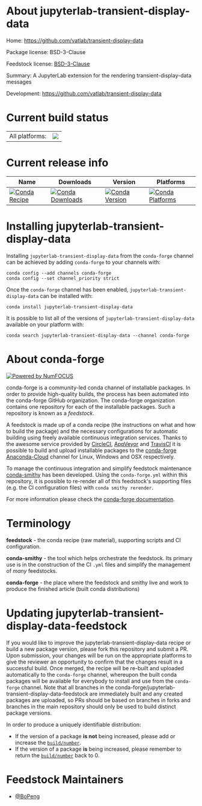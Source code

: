 About jupyterlab-transient-display-data
=======================================

Home: https://github.com/vatlab/transient-display-data

Package license: BSD-3-Clause

Feedstock license: [BSD-3-Clause](https://github.com/conda-forge/jupyterlab-transient-display-data-feedstock/blob/master/LICENSE.txt)

Summary: A JupyterLab extension for the rendering transient-display-data messages

Development: https://github.com/vatlab/transient-display-data

Current build status
====================


<table><tr><td>All platforms:</td>
    <td>
      <a href="https://dev.azure.com/conda-forge/feedstock-builds/_build/latest?definitionId=7739&branchName=master">
        <img src="https://dev.azure.com/conda-forge/feedstock-builds/_apis/build/status/jupyterlab-transient-display-data-feedstock?branchName=master">
      </a>
    </td>
  </tr>
</table>

Current release info
====================

| Name | Downloads | Version | Platforms |
| --- | --- | --- | --- |
| [![Conda Recipe](https://img.shields.io/badge/recipe-jupyterlab--transient--display--data-green.svg)](https://anaconda.org/conda-forge/jupyterlab-transient-display-data) | [![Conda Downloads](https://img.shields.io/conda/dn/conda-forge/jupyterlab-transient-display-data.svg)](https://anaconda.org/conda-forge/jupyterlab-transient-display-data) | [![Conda Version](https://img.shields.io/conda/vn/conda-forge/jupyterlab-transient-display-data.svg)](https://anaconda.org/conda-forge/jupyterlab-transient-display-data) | [![Conda Platforms](https://img.shields.io/conda/pn/conda-forge/jupyterlab-transient-display-data.svg)](https://anaconda.org/conda-forge/jupyterlab-transient-display-data) |

Installing jupyterlab-transient-display-data
============================================

Installing `jupyterlab-transient-display-data` from the `conda-forge` channel can be achieved by adding `conda-forge` to your channels with:

```
conda config --add channels conda-forge
conda config --set channel_priority strict
```

Once the `conda-forge` channel has been enabled, `jupyterlab-transient-display-data` can be installed with:

```
conda install jupyterlab-transient-display-data
```

It is possible to list all of the versions of `jupyterlab-transient-display-data` available on your platform with:

```
conda search jupyterlab-transient-display-data --channel conda-forge
```


About conda-forge
=================

[![Powered by NumFOCUS](https://img.shields.io/badge/powered%20by-NumFOCUS-orange.svg?style=flat&colorA=E1523D&colorB=007D8A)](http://numfocus.org)

conda-forge is a community-led conda channel of installable packages.
In order to provide high-quality builds, the process has been automated into the
conda-forge GitHub organization. The conda-forge organization contains one repository
for each of the installable packages. Such a repository is known as a *feedstock*.

A feedstock is made up of a conda recipe (the instructions on what and how to build
the package) and the necessary configurations for automatic building using freely
available continuous integration services. Thanks to the awesome service provided by
[CircleCI](https://circleci.com/), [AppVeyor](https://www.appveyor.com/)
and [TravisCI](https://travis-ci.com/) it is possible to build and upload installable
packages to the [conda-forge](https://anaconda.org/conda-forge)
[Anaconda-Cloud](https://anaconda.org/) channel for Linux, Windows and OSX respectively.

To manage the continuous integration and simplify feedstock maintenance
[conda-smithy](https://github.com/conda-forge/conda-smithy) has been developed.
Using the ``conda-forge.yml`` within this repository, it is possible to re-render all of
this feedstock's supporting files (e.g. the CI configuration files) with ``conda smithy rerender``.

For more information please check the [conda-forge documentation](https://conda-forge.org/docs/).

Terminology
===========

**feedstock** - the conda recipe (raw material), supporting scripts and CI configuration.

**conda-smithy** - the tool which helps orchestrate the feedstock.
                   Its primary use is in the construction of the CI ``.yml`` files
                   and simplify the management of *many* feedstocks.

**conda-forge** - the place where the feedstock and smithy live and work to
                  produce the finished article (built conda distributions)


Updating jupyterlab-transient-display-data-feedstock
====================================================

If you would like to improve the jupyterlab-transient-display-data recipe or build a new
package version, please fork this repository and submit a PR. Upon submission,
your changes will be run on the appropriate platforms to give the reviewer an
opportunity to confirm that the changes result in a successful build. Once
merged, the recipe will be re-built and uploaded automatically to the
`conda-forge` channel, whereupon the built conda packages will be available for
everybody to install and use from the `conda-forge` channel.
Note that all branches in the conda-forge/jupyterlab-transient-display-data-feedstock are
immediately built and any created packages are uploaded, so PRs should be based
on branches in forks and branches in the main repository should only be used to
build distinct package versions.

In order to produce a uniquely identifiable distribution:
 * If the version of a package **is not** being increased, please add or increase
   the [``build/number``](https://docs.conda.io/projects/conda-build/en/latest/resources/define-metadata.html#build-number-and-string).
 * If the version of a package **is** being increased, please remember to return
   the [``build/number``](https://docs.conda.io/projects/conda-build/en/latest/resources/define-metadata.html#build-number-and-string)
   back to 0.

Feedstock Maintainers
=====================

* [@BoPeng](https://github.com/BoPeng/)

